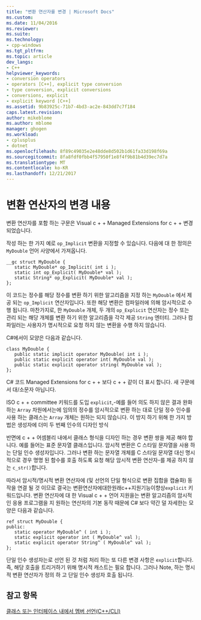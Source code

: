 ```yaml
---
title: "변환 연산자를 변경 | Microsoft Docs"
ms.custom: 
ms.date: 11/04/2016
ms.reviewer: 
ms.suite: 
ms.technology:
- cpp-windows
ms.tgt_pltfrm: 
ms.topic: article
dev_langs:
- C++
helpviewer_keywords:
- conversion operators
- operators [C++], explicit type conversion
- type conversion, explicit conversions
- conversions, explicit
- explicit keyword [C++]
ms.assetid: 9b83925c-71b7-4bd3-ac2e-843dd7c7f184
caps.latest.revision: 
author: mikeblome
ms.author: mblome
manager: ghogen
ms.workload:
- cplusplus
- dotnet
ms.openlocfilehash: 8f89c49035e2e48dde8d502b1d61fa33d198f69a
ms.sourcegitcommit: 8fa8fdf0fbb4f57950f1e8f4f9b81b4d39ec7d7a
ms.translationtype: MT
ms.contentlocale: ko-KR
ms.lasthandoff: 12/21/2017
---
```

# <a name="changes-to-conversion-operators"></a>변환 연산자의 변경 내용
변환 연산자를 포함 하는 구문은 Visual c + + Managed Extensions for c + + 변경 되었습니다.  
  
 작성 하는 한 가지 예로 `op_Implicit` 변환을 지정할 수 있습니다. 다음에 대 한 정의은 `MyDouble` 언어 사양에서 가져옵니다.  
  
```  
__gc struct MyDouble {  
   static MyDouble* op_Implicit( int i );   
   static int op_Explicit( MyDouble* val );  
   static String* op_Explicit( MyDouble* val );   
};  
```  
  
 이 코드는 정수를 해당 정수를 변환 하기 위한 알고리즘을 지정 하는 `MyDouble` 에서 제공 되는 `op_Implicit` 연산자입니다. 또한 해당 변환은 컴파일러에 의해 암시적으로 수행 됩니다. 마찬가지로, 한 `MyDouble` 개체, 두 개의 `op_Explicit` 연산자는 정수 또는 관리 되는 해당 개체를 변환 하기 위한 알고리즘을 각각 제공 `String` 엔터티. 그러나 컴파일러는 사용자가 명시적으로 요청 하지 않는 변환을 수행 하지 않습니다.  
  
 C#에서이 모양은 다음과 같습니다.  
  
```  
class MyDouble {  
   public static implicit operator MyDouble( int i );   
   public static explicit operator int( MyDouble val );  
   public static explicit operator string( MyDouble val );   
};  
```  
  
 C# 코드 Managed Extensions for c + + 보다 c + + 같이 더 표시 합니다. 새 구문에서 대/소문자 아닙니다.  
  
 ISO c + + committee 키워드를 도입 `explicit`,-예를 들어 의도 하지 않은 결과 완화 하는 `Array` 차원에서는에 임의의 정수를 암시적으로 변환 하는 대로 단일 정수 인수를 사용 하는 클래스는 `Array` 개체는 원하는 되지 않습니다. 이 방지 하기 위해 한 가지 방법은 생성자에 더미 두 번째 인수의 디자인 방식  
  
 반면에 c + + 어셈블리 내에서 클래스 형식을 디자인 하는 경우 변환 쌍을 제공 해야 합니다. 예를 들어는 표준 문자열 클래스입니다. 암시적 변환은 C 스타일 문자열을 사용 하는 단일 인수 생성자입니다. 그러나 변환 하는 문자열 개체를 C 스타일 문자열 대신 명시적으로 경우 명명 된 함수를 호출 하도록 요청 해당 암시적 변환 연산자-를 제공 하지 않는 `c_str()`합니다.  
  
 따라서 암시적/명시적 변환 연산자에 (및 선언의 단일 형식으로 변환 집합을 캡슐화) 동작을 연결 될 것 이므로 결국는 변환연산자에대한원래c++지원기능이향상`explicit` 키워드입니다. 변환 연산자에 대 한 Visual c + + 언어 지원을는 변환 알고리즘의 암시적인 응용 프로그램을 지 원하는 연산자의 기본 동작 때문에 C# 보다 약간 덜 자세한는 모양은 다음과 같습니다.  
  
```  
ref struct MyDouble {  
public:  
   static operator MyDouble^ ( int i );  
   static explicit operator int ( MyDouble^ val );  
   static explicit operator String^ ( MyDouble^ val );  
};  
```  
  
 단일 인수 생성자는로 선언 된 것 처럼 처리 하는 또 다른 변경 사항은 `explicit`합니다. 즉, 해당 호출을 트리거하기 위해 명시적 캐스트는 필요 합니다. 그러나 Note, 하는 명시적 변환 연산자가 정의 하 고 단일 인수 생성자 호출 됩니다.  
  
## <a name="see-also"></a>참고 항목  
 [클래스 또는 인터페이스 내에서 멤버 선언(C++/CLI)](../dotnet/member-declarations-within-a-class-or-interface-cpp-cli.md)